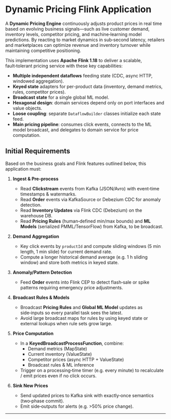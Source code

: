 # Dynamic Pricing Flink Application

A **Dynamic Pricing Engine** continuously adjusts product prices in real time based on evolving business signals—such as live customer demand, inventory levels, competitor pricing, and machine‑learning model predictions. By reacting to market dynamics in sub‑second latency, retailers and marketplaces can optimize revenue and inventory turnover while maintaining competitive positioning.

This implementation uses **Apache Flink 1.18** to deliver a scalable, fault‑tolerant pricing service with these key capabilities:

- **Multiple independent dataflows** feeding state (CDC, async HTTP, windowed aggregation).
- **Keyed state** adapters for per-product data (inventory, demand metrics, rules, competitor prices).
- **Broadcast state** for a single global ML model.
- **Hexagonal design**: domain services depend only on port interfaces and value objects.
- **Loose coupling**: separate `DataflowBuilder` classes initialize each state feed.
- **Main pricing pipeline**: consumes click events, connects to the ML model broadcast, and delegates to domain service for price computation.

## Initial Requirements

Based on the business goals and Flink features outlined below, this application must:

1. **Ingest & Pre‑process**
    - Read **Clickstream** events from Kafka (JSON/Avro) with event‑time timestamps & watermarks.
    - Read **Order** events via KafkaSource or Debezium CDC for anomaly detection.
    - Read **Inventory Updates** via Flink CDC (Debezium) on the warehouse DB.
    - Read **Pricing Rules** (human‑defined min/max bounds) and **ML Models** (serialized PMML/TensorFlow) from Kafka, to be broadcast.

2. **Demand Aggregation**
    - Key click events by `productId` and compute sliding windows (5 min length, 1 min slide) for current demand rate.
    - Compute a longer historical demand average (e.g. 1 h sliding window) and store both metrics in keyed state.

3. **Anomaly/Pattern Detection**
    - Feed **Order** events into Flink CEP to detect flash‑sale or spike patterns requiring emergency price adjustments.

4. **Broadcast Rules & Models**
    - Broadcast **Pricing Rules** and **Global ML Model** updates as side‑inputs so every parallel task sees the latest.
    - Avoid large broadcast maps for rules by using keyed state or external lookups when rule sets grow large.

5. **Price Computation**
    - In a **KeyedBroadcastProcessFunction**, combine:
        - Demand metrics (MapState)
        - Current inventory (ValueState)
        - Competitor prices (async HTTP + ValueState)
        - Broadcast rules & ML inference
    - Trigger on a processing‑time timer (e.g. every minute) to recalculate / emit prices even if no click occurs.

6. **Sink New Prices**
    - Send updated prices to Kafka sink with exactly‑once semantics (two‑phase commit).
    - Emit side‑outputs for alerts (e.g. >50% price change).

---